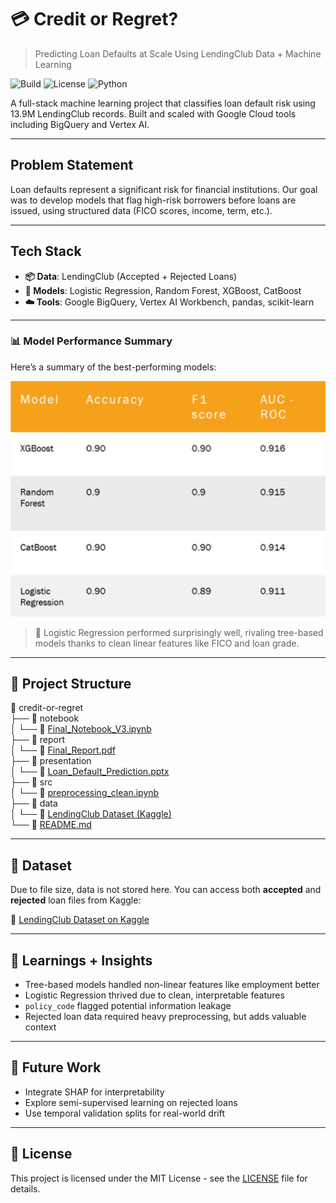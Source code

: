 # 💳 Credit or Regret?
> Predicting Loan Defaults at Scale Using LendingClub Data + Machine Learning

![Build](https://img.shields.io/badge/build-success-brightgreen)
![License](https://img.shields.io/github/license/DhaivatN/credit-or-regret)
![Python](https://img.shields.io/badge/python-3.10-blue)

A full-stack machine learning project that classifies loan default risk using 13.9M LendingClub records. Built and scaled with Google Cloud tools including BigQuery and Vertex AI.

---

## Problem Statement
Loan defaults represent a significant risk for financial institutions. Our goal was to develop models that flag high-risk borrowers before loans are issued, using structured data (FICO scores, income, term, etc.).

---

## Tech Stack
- **📦 Data**: LendingClub (Accepted + Rejected Loans)
- **🧠 Models**: Logistic Regression, Random Forest, XGBoost, CatBoost
- **☁️ Tools**: Google BigQuery, Vertex AI Workbench, pandas, scikit-learn

---

### 📊 Model Performance Summary

Here’s a summary of the best-performing models:

![Model Comparison](Model_Comparison.png)

> 📌 Logistic Regression performed surprisingly well, rivaling tree-based models thanks to clean linear features like FICO and loan grade.

---

## 🧪 Project Structure

📂 credit-or-regret  
├── 📁 notebook  
│   └── 📄 [Final_Notebook_V3.ipynb](https://github.com/DhaivatN/credit-or-regret/blob/main/notebook/Final_Notebook_V3.ipynb)  
├── 📁 report  
│   └── 📄 [Final_Report.pdf](https://github.com/DhaivatN/credit-or-regret/blob/main/report/Final_Report.pdf)  
├── 📁 presentation  
│   └── 📄 [Loan_Default_Prediction.pptx](https://github.com/DhaivatN/credit-or-regret/blob/main/Loan_Default_Prediction.pptx)  
├── 📁 src  
│   └── 📄 [preprocessing_clean.ipynb](https://github.com/DhaivatN/credit-or-regret/blob/main/src/preprocessing_clean.ipynb)  
├── 📁 data  
│   └── 🔗 [LendingClub Dataset (Kaggle)](https://www.kaggle.com/datasets/wordsforthewise/lending-club)  
└── 📄 [README.md](https://github.com/DhaivatN/credit-or-regret/blob/main/README.md)

---

## 📁 Dataset

Due to file size, data is not stored here. You can access both **accepted** and **rejected** loan files from Kaggle:

🔗 [LendingClub Dataset on Kaggle](https://www.kaggle.com/datasets/wordsforthewise/lending-club)

---

## 🧠 Learnings + Insights

- Tree-based models handled non-linear features like employment better
- Logistic Regression thrived due to clean, interpretable features
- `policy_code` flagged potential information leakage
- Rejected loan data required heavy preprocessing, but adds valuable context

---

## 🔭 Future Work

- Integrate SHAP for interpretability
- Explore semi-supervised learning on rejected loans
- Use temporal validation splits for real-world drift

---

## 📄 License

This project is licensed under the MIT License - see the [LICENSE](LICENSE) file for details.

